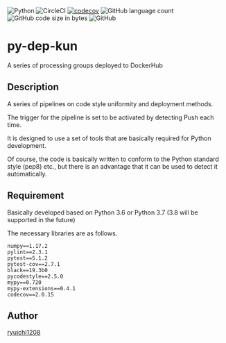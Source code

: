 ![Python](https://img.shields.io/badge/Python-3.6%2F3.7-red)
![CircleCI](https://img.shields.io/circleci/build/github/ryuichi1208/py-dep-kun/master)
[![codecov](https://codecov.io/gh/ryuichi1208/py-dep-kun/branch/master/graph/badge.svg)](https://codecov.io/gh/ryuichi1208/py-dep-kun)
![GitHub language count](https://img.shields.io/github/languages/count/ryuichi1208/py-dep-kun)
![GitHub code size in bytes](https://img.shields.io/github/languages/code-size/ryuichi1208/py-dep-kun)
![GitHub](https://img.shields.io/github/license/ryuichi1208/py-dep-kun)

# py-dep-kun
A series of processing groups deployed to DockerHub

## Description

A series of pipelines on code style uniformity and deployment methods.

The trigger for the pipeline is set to be activated by detecting Push each time.

It is designed to use a set of tools that are basically required for Python development.

Of course, the code is basically written to conform to the Python standard style (pep8) etc., but there is an advantage that it can be used to detect it automatically.

## Requirement

Basically developed based on Python 3.6 or Python 3.7 (3.8 will be supported in the future)

The necessary libraries are as follows.

```
numpy==1.17.2
pylint==2.3.1
pytest==5.1.2
pytest-cov==2.7.1
black==19.3b0
pycodestyle==2.5.0
mypy==0.720
mypy-extensions==0.4.1
codecov==2.0.15
```

## Author

[ryuichi1208](https://github.com/ryuichi1208)
